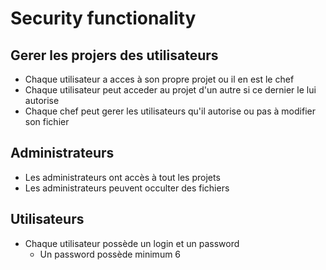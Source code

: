 #	Security functionality

## Gerer les projers des utilisateurs

- Chaque utilisateur a acces à son propre projet ou il en est le chef
- Chaque utilisateur peut acceder au projet d'un autre si ce dernier le lui autorise
- Chaque chef peut gerer les utilisateurs qu'il autorise ou pas à modifier son fichier

## Administrateurs

- Les administrateurs ont accès à tout les projets
- Les administrateurs peuvent occulter des fichiers

## Utilisateurs

- Chaque utilisateur possède un login et un password
	- Un password possède minimum 6

